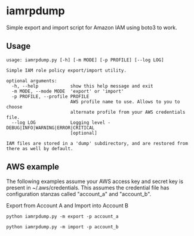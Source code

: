 iamrpdump
=========

Simple export and import script for Amazon IAM using boto3 to work.


Usage
-----
```
usage: iamrpdump.py [-h] [-m MODE] [-p PROFILE] [--log LOG]

Simple IAM role policy export/import utility.

optional arguments:
  -h, --help            show this help message and exit
  -m MODE, --mode MODE  'export' or 'import'
  -p PROFILE, --profile PROFILE
                        AWS profile name to use. Allows to you to choose
                        alternate profile from your AWS credentials file.
  --log LOG             Logging level - DEBUG|INFO|WARNING|ERROR|CRITICAL
                        [optional]

IAM files are stored in a 'dump' subdirectory, and are restored from there as well by default.
```

AWS example
-----------
The following examples assume your AWS access key and secret key is present in ~/.aws/credentials. This assumes the credential file has configuration stanzas called "account_a" and "account_b".

Export from Account A and Import into Account B
```
python iamrpdump.py -m export -p account_a

python iamrpdump.py -m import -p account_b

```

